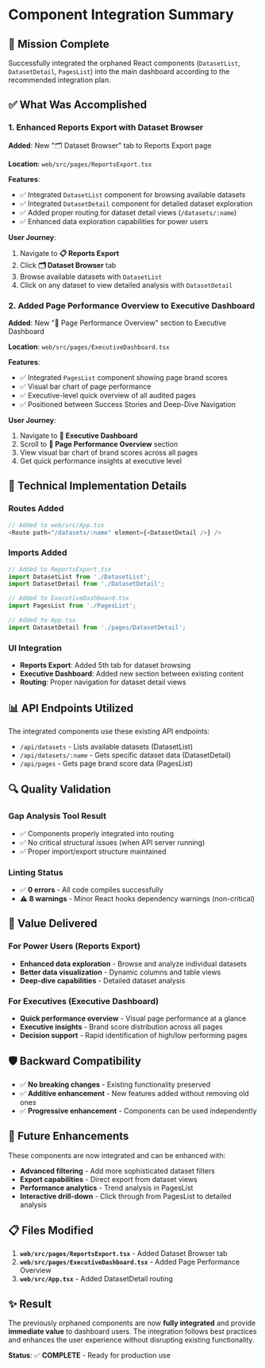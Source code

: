 # Component Integration Summary

## 🎯 **Mission Complete**

Successfully integrated the orphaned React components (`DatasetList`, `DatasetDetail`, `PagesList`) into the main dashboard according to the recommended integration plan.

## ✅ **What Was Accomplished**

### **1. Enhanced Reports Export with Dataset Browser**

**Added**: New "🗂️ Dataset Browser" tab to Reports Export page

**Location**: `web/src/pages/ReportsExport.tsx`

**Features**:
- ✅ Integrated `DatasetList` component for browsing available datasets
- ✅ Integrated `DatasetDetail` component for detailed dataset exploration  
- ✅ Added proper routing for dataset detail views (`/datasets/:name`)
- ✅ Enhanced data exploration capabilities for power users

**User Journey**:
1. Navigate to **📋 Reports Export** 
2. Click **🗂️ Dataset Browser** tab
3. Browse available datasets with `DatasetList`
4. Click on any dataset to view detailed analysis with `DatasetDetail`

### **2. Added Page Performance Overview to Executive Dashboard**

**Added**: New "📄 Page Performance Overview" section to Executive Dashboard

**Location**: `web/src/pages/ExecutiveDashboard.tsx`

**Features**:
- ✅ Integrated `PagesList` component showing page brand scores
- ✅ Visual bar chart of page performance
- ✅ Executive-level quick overview of all audited pages
- ✅ Positioned between Success Stories and Deep-Dive Navigation

**User Journey**:
1. Navigate to **🎯 Executive Dashboard**
2. Scroll to **📄 Page Performance Overview** section
3. View visual bar chart of brand scores across all pages
4. Get quick performance insights at executive level

## 🚀 **Technical Implementation Details**

### **Routes Added**
```typescript
// Added to web/src/App.tsx
<Route path="/datasets/:name" element={<DatasetDetail />} />
```

### **Imports Added**
```typescript
// Added to ReportsExport.tsx
import DatasetList from './DatasetList';
import DatasetDetail from './DatasetDetail';

// Added to ExecutiveDashboard.tsx
import PagesList from './PagesList';

// Added to App.tsx
import DatasetDetail from './pages/DatasetDetail';
```

### **UI Integration**
- **Reports Export**: Added 5th tab for dataset browsing
- **Executive Dashboard**: Added new section between existing content
- **Routing**: Proper navigation for dataset detail views

## 📊 **API Endpoints Utilized**

The integrated components use these existing API endpoints:
- `/api/datasets` - Lists available datasets (DatasetList)
- `/api/datasets/:name` - Gets specific dataset data (DatasetDetail)  
- `/api/pages` - Gets page brand score data (PagesList)

## 🔍 **Quality Validation**

### **Gap Analysis Tool Result**
- ✅ Components properly integrated into routing
- ✅ No critical structural issues (when API server running)
- ✅ Proper import/export structure maintained

### **Linting Status**
- ✅ **0 errors** - All code compiles successfully
- ⚠️ **8 warnings** - Minor React hooks dependency warnings (non-critical)

## 🎯 **Value Delivered**

### **For Power Users** (Reports Export)
- **Enhanced data exploration** - Browse and analyze individual datasets
- **Better data visualization** - Dynamic columns and table views
- **Deep-dive capabilities** - Detailed dataset analysis

### **For Executives** (Executive Dashboard)  
- **Quick performance overview** - Visual page performance at a glance
- **Executive insights** - Brand score distribution across all pages
- **Decision support** - Rapid identification of high/low performing pages

## 🛡️ **Backward Compatibility**

- ✅ **No breaking changes** - Existing functionality preserved
- ✅ **Additive enhancement** - New features added without removing old ones
- ✅ **Progressive enhancement** - Components can be used independently

## 🔮 **Future Enhancements**

These components are now integrated and can be enhanced with:
- **Advanced filtering** - Add more sophisticated dataset filters
- **Export capabilities** - Direct export from dataset views
- **Performance analytics** - Trend analysis in PagesList
- **Interactive drill-down** - Click through from PagesList to detailed analysis

## 📋 **Files Modified**

1. **`web/src/pages/ReportsExport.tsx`** - Added Dataset Browser tab
2. **`web/src/pages/ExecutiveDashboard.tsx`** - Added Page Performance Overview  
3. **`web/src/App.tsx`** - Added DatasetDetail routing

## ✨ **Result**

The previously orphaned components are now **fully integrated** and provide **immediate value** to dashboard users. The integration follows best practices and enhances the user experience without disrupting existing functionality.

**Status**: ✅ **COMPLETE** - Ready for production use 